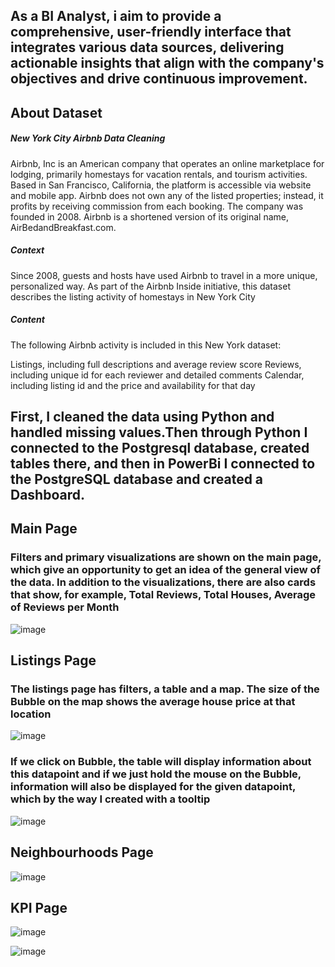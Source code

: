 ## As a BI Analyst, i aim to provide a comprehensive, user-friendly interface that integrates various data sources, delivering actionable insights that align with the company's objectives and drive continuous improvement.


## About Dataset
##### New York City Airbnb Data Cleaning

Airbnb, Inc is an American company that operates an online marketplace for lodging, primarily homestays for vacation rentals, and tourism activities. Based in San Francisco, California, the platform is accessible via website and mobile app. Airbnb does not own any of the listed properties; instead, it profits by receiving commission from each booking. The company was founded in 2008. Airbnb is a shortened version of its original name, AirBedandBreakfast.com.


##### Context

Since 2008, guests and hosts have used Airbnb to travel in a more unique, personalized way. As part of the Airbnb Inside initiative, this dataset describes the listing activity of homestays in New York City

##### Content

The following Airbnb activity is included in this New York dataset:

Listings, including full descriptions and average review score Reviews, including unique id for each reviewer and detailed comments Calendar, including listing id and the price and availability for that day


## First, I cleaned the data using Python and handled missing values.Then through Python I connected to the Postgresql database, created tables there, and then in PowerBi I connected to the PostgreSQL database and created a Dashboard.

## Main Page
### Filters and primary visualizations are shown on the main page, which give an opportunity to get an idea of ​​the general view of the data. In addition to the visualizations, there are also cards that show, for example, Total Reviews, Total Houses, Average of Reviews per Month

![image](https://github.com/user-attachments/assets/5e76a76c-e5b0-4c44-8a81-8b5b5f2d6b84)

## Listings Page
### The listings page has filters, a table and a map. The size of the Bubble on the map shows the average house price at that location

![image](https://github.com/user-attachments/assets/a1557bb3-22ee-4181-83b8-ae279db3daf2)

### If we click on Bubble, the table will display information about this datapoint and if we just hold the mouse on the Bubble, information will also be displayed for the given datapoint, which by the way I created with a tooltip

![image](https://github.com/user-attachments/assets/527ea2ea-963f-44f8-afa5-e3d0da7ea465)

## Neighbourhoods Page
![image](https://github.com/user-attachments/assets/92578c64-546f-4701-bd0b-07ed307c5e97)


## KPI Page
![image](https://github.com/user-attachments/assets/b38bc158-4dc1-42c3-b99a-376f9a860eac)

![image](https://github.com/user-attachments/assets/fc60c134-3b39-4a31-b4e8-b114cbdce0f1)
